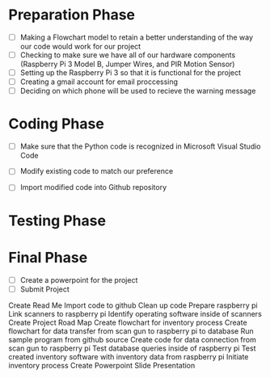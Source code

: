 
# Preparation Phase
- [ ] Making a Flowchart model to retain a better understanding of the way our code would work for our project
- [ ] Checking to make sure we have all of our hardware components (Raspberry Pi 3 Model B, Jumper Wires, and PIR Motion Sensor)
- [ ] Setting up the Raspberry Pi 3 so that it is functional for the project
- [ ] Creating a gmail account for email proccessing
- [ ] Deciding on which phone will be used to recieve the warning message

# Coding Phase   
- [ ] Make sure that the Python code is recognized in Microsoft Visual Studio Code
- [ ] Modify existing code to match our preference 
- [ ] Import modified code into Github repository


# Testing Phase

# Final Phase
- [ ] Create a powerpoint for the project
- [ ] Submit Project

Create Read Me
Import code to github
Clean up code
Prepare raspberry pi
Link scanners to raspberry pi
Identify operating software inside of scanners
Create Project Road Map
Create flowchart for inventory process
Create flowchart for data transfer from scan gun to raspberry pi to database
Run sample program from github source
Create code for data connection from scan gun to raspberry pi
Test database queries inside of raspberry pi
Test created inventory software with inventory data from raspberry pi
Initiate inventory process
Create Powerpoint Slide
Presentation
